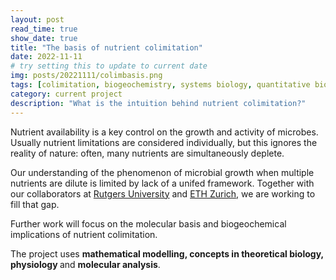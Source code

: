```yaml
---
layout: post
read_time: true
show_date: true
title: "The basis of nutrient colimitation"
date: 2022-11-11
# try setting this to update to current date
img: posts/20221111/colimbasis.png
tags: [colimitation, biogeochemistry, systems biology, quantitative biology, current]
category: current project
description: "What is the intuition behind nutrient colimitation?"
---
```

Nutrient availability is a key control on the growth and activity of microbes. Usually nutrient limitations are considered individually, but this ignores the reality of nature: often, many nutrients are simultaneously deplete. 

Our understanding of the phenomenon of microbial growth when multiple nutrients are dilute is limited by lack of a unifed framework. Together with our collaborators at [Rutgers University](https://qevomicrolab.org/) and [ETH Zurich](https://usys.ethz.ch/en/people/profile.MjU3OTkz.TGlzdC82MzcsMzIwMTk3MjIy.html), we are working to fill that gap. 

Further work will focus on the molecular basis and biogeochemical implications of nutrient colimitation. 

The project uses <b> mathematical modelling, concepts in theoretical biology, physiology </b>and <b>molecular analysis</b>. 
